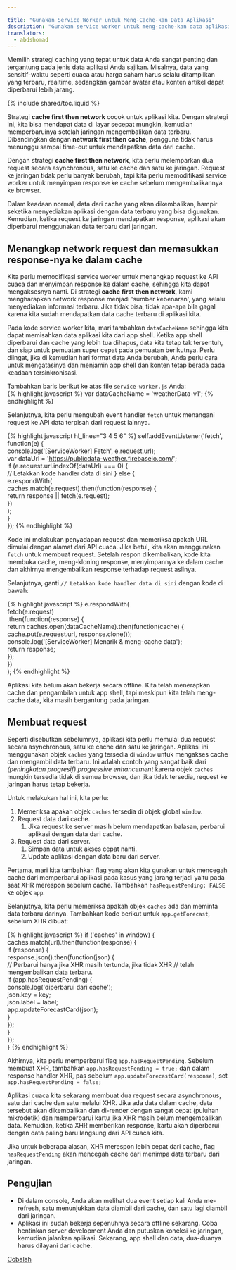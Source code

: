 ```yaml
---

title: "Gunakan Service Worker untuk Meng-Cache-kan Data Aplikasi"
description: "Gunakan service worker untuk meng-cache-kan data aplikasi dalam progressive web app"
translators:
  - abdshomad
---
```


<p class="intro">
Memilih strategi caching yang tepat untuk data Anda sangat penting dan tergantung 
pada jenis data aplikasi Anda sajikan. Misalnya, data yang sensitif-waktu seperti
cuaca atau harga saham harus selalu ditampilkan yang terbaru, realtime, sedangkan gambar avatar atau 
konten artikel dapat diperbarui lebih jarang. 
</p>

{% include shared/toc.liquid %}

Strategi **cache first then network** cocok untuk aplikasi kita. Dengan strategi ini, kita bisa mendapat data 
di layar secepat mungkin, kemudian memperbaruinya setelah jaringan mengembalikan
data terbaru. Dibandingkan dengan **network first then cache**, pengguna
tidak harus menunggu sampai time-out untuk mendapatkan data dari cache. 

Dengan strategi **cache first then network**, kita perlu melemparkan dua request secara asynchronous, 
satu ke cache dan satu ke jaringan. Request ke jaringan 
tidak perlu banyak berubah, tapi kita perlu memodifikasi service worker untuk menyimpan response ke cache 
sebelum mengembalikannya ke browser.

Dalam keadaan normal, data dari cache yang akan dikembalikan, 
hampir seketika menyediakan aplikasi dengan data terbaru yang bisa digunakan. Kemudian, ketika
request ke jaringan mendapatkan response, aplikasi akan diperbarui menggunakan data terbaru dari 
jaringan.

## Menangkap network request dan memasukkan response-nya ke dalam cache 

Kita perlu memodifikasi service worker untuk menangkap request ke API cuaca 
dan menyimpan response ke dalam cache, sehingga kita dapat mengaksesnya nanti. Di
strategi **cache first then network**, kami mengharapkan network response menjadi 
'sumber kebenaran', yang selalu menyediakan informasi terbaru. Jika
tidak bisa, tidak apa-apa bila gagal karena kita sudah mendapatkan data cache terbaru 
di aplikasi kita.

Pada kode service worker kita, mari tambahkan `dataCacheName` sehingga kita dapat memisahkan 
data aplikasi kita dari app shell. Ketika app shell diperbarui dan 
cache yang lebih tua dihapus, data kita tetap tak tersentuh, dan siap untuk pemuatan super cepat pada pemuatan berikutnya. 
Perlu diingat, jika di kemudian hari format data Anda berubah, Anda perlu cara untuk 
mengatasinya dan menjamin app shell dan konten tetap berada pada keadaan tersinkronisasi.

Tambahkan baris berikut ke atas file `service-worker.js` Anda:  
{% highlight javascript %}
var dataCacheName = 'weatherData-v1';
{% endhighlight %}

Selanjutnya, kita perlu mengubah event handler `fetch` untuk menangani request ke API data 
terpisah dari request lainnya.

{% highlight javascript hl_lines="3 4 5 6" %}
self.addEventListener('fetch', function(e) {  
  console.log('[ServiceWorker] Fetch', e.request.url);  
  var dataUrl = 'https://publicdata-weather.firebaseio.com/';  
  if (e.request.url.indexOf(dataUrl) === 0) {  
    // Letakkan kode handler data di sini 
  } else {  
    e.respondWith(  
      caches.match(e.request).then(function(response) {  
        return response || fetch(e.request);  
      })  
    );  
  }  
});
{% endhighlight %}

Kode ini melakukan penyadapan request dan memeriksa apakah URL dimulai dengan alamat 
dari API cuaca. Jika betul, kita akan menggunakan `fetch` untuk membuat request. Setelah
respon dikembalikan, kode kita membuka cache, meng-kloning response, menyimpannya
ke dalam cache dan akhirnya mengembalikan response terhadap request aslinya. 


Selanjutnya, ganti `// Letakkan kode handler data di sini` dengan kode di bawah:

{% highlight javascript %}
e.respondWith(  
  fetch(e.request)  
    .then(function(response) {  
      return caches.open(dataCacheName).then(function(cache) {  
        cache.put(e.request.url, response.clone());  
        console.log('[ServiceWorker] Menarik & meng-cache data');  
        return response;  
      });  
    })  
);
{% endhighlight %}

Aplikasi kita belum akan bekerja secara offline. Kita telah menerapkan cache dan pengambilan
untuk app shell, tapi meskipun kita telah meng-cache data, kita masih bergantung 
pada jaringan.

## Membuat request

Seperti disebutkan sebelumnya, aplikasi kita perlu memulai dua request secara asynchronous, 
satu ke cache dan satu ke jaringan. Aplikasi ini menggunakan objek `caches`
yang tersedia di `window` untuk mengakses cache dan mengambil data terbaru. Ini adalah 
contoh yang sangat baik dari _(peningkatan progresif) progressive enhancement_ karena objek `caches` mungkin
tersedia tidak di semua browser, dan jika tidak tersedia, request ke jaringan harus tetap 
bekerja.

Untuk melakukan hal ini, kita perlu:

1. Memeriksa apakah objek `caches` tersedia di objek global `window`.
1. Request data dari cache.
    1. Jika request ke server masih belum mendapatkan balasan, perbarui aplikasi dengan 
       data dari cache.
1. Request data dari server.
    1. Simpan data untuk akses cepat nanti.
    1. Update aplikasi dengan data baru dari server.

Pertama, mari kita tambahkan flag yang akan kita gunakan untuk mencegah cache dari memperbarui aplikasi 
pada kasus yang jarang terjadi yaitu pada saat XHR merespon sebelum cache. Tambahkan `hasRequestPending:
FALSE` ke objek `app`. 

Selanjutnya, kita perlu memeriksa apakah objek `caches` ada dan meminta data terbaru 
darinya. Tambahkan kode berikut untuk `app.getForecast`, sebelum XHR dibuat:

{% highlight javascript %}
if ('caches' in window) {  
  caches.match(url).then(function(response) {  
    if (response) {  
      response.json().then(function(json) {  
        // Perbarui hanya jika XHR masih tertunda, jika tidak XHR 
        // telah mengembalikan data terbaru.  
        if (app.hasRequestPending) {  
          console.log('diperbarui dari cache');  
          json.key = key;  
          json.label = label;  
          app.updateForecastCard(json);  
        }  
      });  
    }  
  });  
}
{% endhighlight %}

Akhirnya, kita perlu memperbarui flag `app.hasRequestPending`. Sebelum membuat
XHR, tambahkan `app.hasRequestPending = true;` dan dalam response handler XHR, pas 
sebelum `app.updateForecastCard(response)`, set `app.hasRequestPending = false;`

Aplikasi cuaca kita sekarang membuat dua request secara asynchronous, satu dari cache 
dan satu melalui XHR. Jika ada data dalam cache, data tersebut akan dikembalikan dan di-render
dengan sangat cepat (puluhan mikrodetik) dan memperbarui kartu jika XHR masih 
belum mengembalikan data. Kemudian, ketika XHR memberikan response, kartu akan diperbarui dengan
data paling baru langsung dari API cuaca kita.  

Jika untuk beberapa alasan, XHR merespon lebih cepat dari cache, 
flag `hasRequestPending` akan mencegah cache dari menimpa data terbaru 
dari jaringan.

## Pengujian

* Di dalam console, Anda akan melihat dua event setiap kali Anda me-refresh, satu 
  menunjukkan data diambil dari cache, dan satu lagi diambil 
  dari jaringan.
* Aplikasi ini sudah bekerja sepenuhnya secara offline sekarang. Coba hentinkan server development Anda
  dan putuskan koneksi ke jaringan, kemudian jalankan aplikasi. Sekarang, app shell dan
  data, dua-duanya harus dilayani dari cache.

<a href="https://weather-pwa-sample.firebaseapp.com/step-07/" class="mdl-button mdl-js-button mdl-button--raised mdl-button--colored">Cobalah</a>
